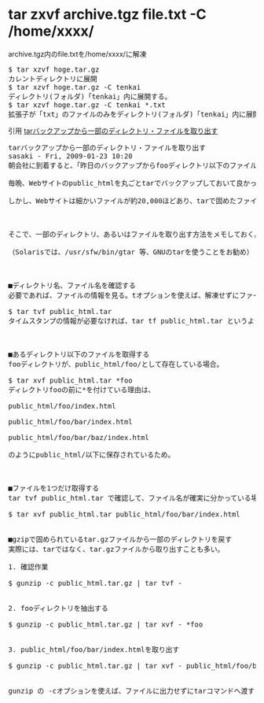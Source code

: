 # tar zxvf archive.tgz file.txt -C /home/xxxx/
archive.tgz内のfile.txtを/home/xxxx/に解凍

<pre>
$ tar xzvf hoge.tar.gz
カレントディレクトリに展開
$ tar xzvf hoge.tar.gz -C tenkai
ディレクトリ(フォルダ)「tenkai」内に展開する。
$ tar xzvf hoge.tar.gz -C tenkai *.txt
拡張子が「txt」のファイルのみをディレクトリ(フォルダ)「tenkai」内に展開する。
</pre>

引用 
[tarバックアップから一部のディレクトリ・ファイルを取り出す](http://tesiri.hateblo.jp/entry/2015/02/22/090248 "tarバックアップから一部のディレクトリ・ファイルを取り出す")

<pre>
tarバックアップから一部のディレクトリ・ファイルを取り出す
sasaki - Fri, 2009-01-23 10:20
朝会社に到着すると、「昨日のバックアップからfooディレクトリ以下のファイルを復活させて欲しい！」と言われた。

毎晩、Webサイトのpublic_htmlを丸ごとtarでバックアップしておいて良かったと思う。

しかし、Webサイトは細かいファイルが約20,000ほどあり、tarで固めたファイルサイズは2GB弱あるので、解凍するにも時間がかかってしまう。

 

そこで、一部のディレクトリ、あるいはファイルを取り出す方法をメモしておく。

（Solarisでは、/usr/sfw/bin/gtar 等、GNUのtarを使うことをお勧め）

 

■ディレクトリ名、ファイル名を確認する
必要であれば、ファイルの情報を見る。tオプションを使えば、解凍せずにファイル名を一覧できるので便利。

$ tar tvf public_html.tar 
タイムスタンプの情報が必要なければ、tar tf public_html.tar というように vオプションを省くとシンプルな表示になるのでお勧め。

 

■あるディレクトリ以下のファイルを取得する
fooディレクトリが、public_html/foo/として存在している場合。

$ tar xvf public_html.tar *foo  
ディレクトリfooの前に*を付けている理由は、

public_html/foo/index.html

public_html/foo/bar/index.html

public_html/foo/bar/baz/index.html

のようにpublic_html/以下に保存されているため。

 

■ファイルを1つだけ取得する
tar tvf public_html.tar で確認して、ファイル名が確実に分かっている場合。

$ tar xvf public_html.tar public_html/foo/bar/index.html
 

■gzipで固められているtar.gzファイルから一部のディレクトリを戻す
実際には、tarではなく、tar.gzファイルから取り出すことも多い。

1. 確認作業

$ gunzip -c public_html.tar.gz | tar tvf -
 

2. fooディレクトリを抽出する

$ gunzip -c public_html.tar.gz | tar xvf - *foo
 

3. public_html/foo/bar/index.htmlを取り出す

$ gunzip -c public_html.tar.gz | tar xvf - public_html/foo/bar/index.html
 

gunzip の -cオプションを使えば、ファイルに出力せずにtarコマンドへ渡すことができるのでスピーディーに作業を完了させることができる。
</pre>

